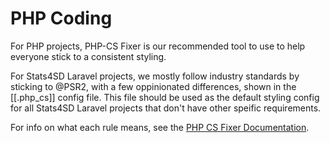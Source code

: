 # PHP Coding
For PHP projects, PHP-CS Fixer is our recommended tool to use to help everyone stick to a consistent styling.

For Stats4SD Laravel projects, we mostly follow industry standards by sticking to @PSR2, with a few oppinionated differences, shown in the [[.php_cs]] config file. This file should be used as the default styling config for all Stats4SD Laravel projects that don't have other speific requirements.

For info on what each rule means, see the [PHP CS Fixer Documentation](https://github.com/FriendsOfPHP/PHP-CS-Fixer/blob/3.0/doc/rules/index.rst).

